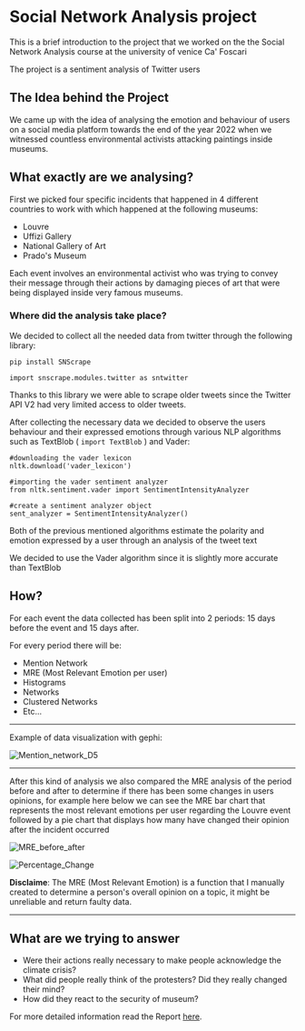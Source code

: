 # Social Network Analysis project

This is a brief introduction to the project that we worked on the the Social Network Analysis course at the university of venice Ca' Foscari

The project is a sentiment analysis of Twitter users

## The Idea behind the Project

We came up with the idea of analysing the emotion and behaviour of users on a social media platform towards the end of the year 2022 when we witnessed countless environmental activists attacking paintings inside museums.

## What exactly are we analysing?

First we picked four specific incidents that happened in 4 different countries to work with which happened at the following museums:
- Louvre
- Uffizi Gallery
- National Gallery of Art
- Prado's Museum

Each event involves an environmental activist who was trying to convey their message through their actions by damaging pieces of art that were being displayed inside very famous museums.


### Where did the analysis take place?

We decided to collect all the needed data from twitter through the following library:

```
pip install SNScrape

import snscrape.modules.twitter as sntwitter
```

Thanks to this library we were able to scrape older tweets since the Twitter API V2 had very limited access to older tweets.

After collecting the necessary data we decided to observe the users behaviour and their expressed emotions through various NLP algorithms such as TextBlob
( ``` import TextBlob ``` ) and Vader:
``` 
#downloading the vader lexicon
nltk.download('vader_lexicon')

#importing the vader sentiment analyzer
from nltk.sentiment.vader import SentimentIntensityAnalyzer

#create a sentiment analyzer object
sent_analyzer = SentimentIntensityAnalyzer()
```

Both of the previous mentioned algorithms estimate the polarity and emotion expressed by a user through an analysis of the tweet text

We decided to use the Vader algorithm since it is slightly more accurate than TextBlob

## How?

For each event the data collected has been split into 2 periods: 15 days before the event and 15 days after.

For every period there will be:
- Mention Network
- MRE (Most Relevant Emotion per user)
- Histograms
- Networks
- Clustered Networks
- Etc...

***
Example of data visualization with gephi:

![Mention_network_D5](https://user-images.githubusercontent.com/79638739/225742930-a8321e6e-ffa4-4ae7-83bc-07355fd667b6.png)

***

After this kind of analysis we also compared the MRE analysis of the period before and after to determine if there has been some changes in users opinions, for example here below we can see the MRE bar chart that represents the most relevant emotions per user regarding the Louvre event followed by a pie chart that displays how many have changed their opinion after the incident occurred

![MRE_before_after](https://user-images.githubusercontent.com/79638739/225744509-7291f0ea-28a2-4bbb-be26-93bb27baafff.png)


![Percentage_Change](https://user-images.githubusercontent.com/79638739/225742406-841ee6cd-d9fd-4d21-a63a-00863fd5f97a.png)

**Disclaime**: The MRE (Most Relevant Emotion) is a function that I manually created to determine a person's overall opinion on a topic, it might be unreliable and return faulty data.

***

## What are we trying to answer

- Were their actions really necessary to make people acknowledge the climate crisis?
- What did people really think of the protesters? Did they really changed their mind?
- How did they react to the security of museum?

For more detailed information read the Report [here](https://github.com/Jimpoz/SocialNetworkAnalysisProject/blob/main/Report/Final_Version/SNA_Report.docx).
